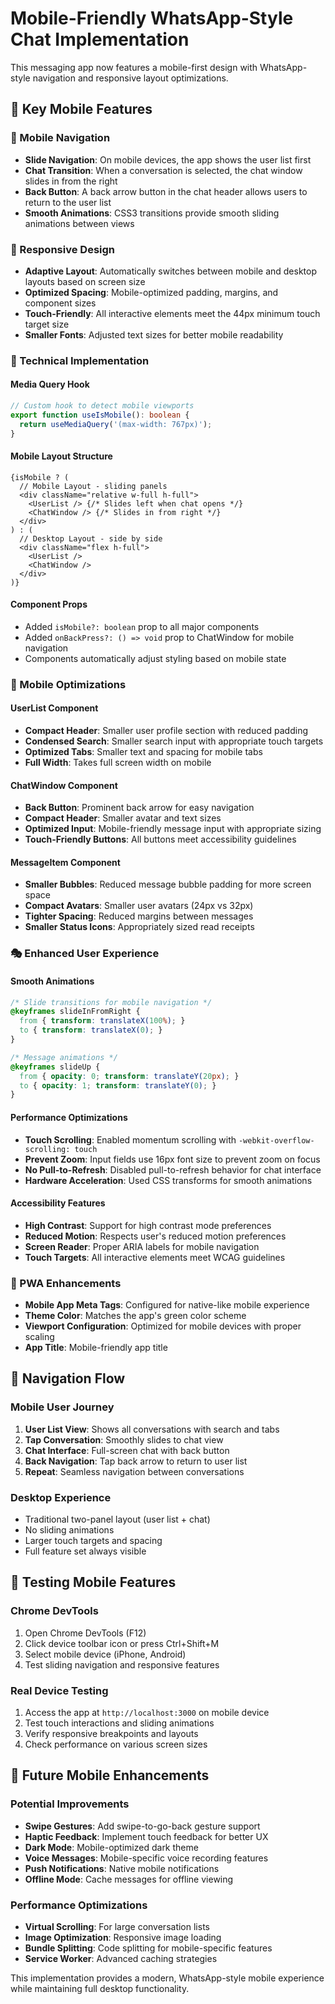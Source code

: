 # Mobile-Friendly WhatsApp-Style Chat Implementation

This messaging app now features a mobile-first design with WhatsApp-style navigation and responsive layout optimizations.

## 🚀 Key Mobile Features

### 📱 Mobile Navigation
- **Slide Navigation**: On mobile devices, the app shows the user list first
- **Chat Transition**: When a conversation is selected, the chat window slides in from the right
- **Back Button**: A back arrow button in the chat header allows users to return to the user list
- **Smooth Animations**: CSS3 transitions provide smooth sliding animations between views

### 🎨 Responsive Design
- **Adaptive Layout**: Automatically switches between mobile and desktop layouts based on screen size
- **Optimized Spacing**: Mobile-optimized padding, margins, and component sizes
- **Touch-Friendly**: All interactive elements meet the 44px minimum touch target size
- **Smaller Fonts**: Adjusted text sizes for better mobile readability

### 🔧 Technical Implementation

#### Media Query Hook
```typescript
// Custom hook to detect mobile viewports
export function useIsMobile(): boolean {
  return useMediaQuery('(max-width: 767px)');
}
```

#### Mobile Layout Structure
```tsx
{isMobile ? (
  // Mobile Layout - sliding panels
  <div className="relative w-full h-full">
    <UserList /> {/* Slides left when chat opens */}
    <ChatWindow /> {/* Slides in from right */}
  </div>
) : (
  // Desktop Layout - side by side
  <div className="flex h-full">
    <UserList />
    <ChatWindow />
  </div>
)}
```

#### Component Props
- Added `isMobile?: boolean` prop to all major components
- Added `onBackPress?: () => void` prop to ChatWindow for mobile navigation
- Components automatically adjust styling based on mobile state

### 📐 Mobile Optimizations

#### UserList Component
- **Compact Header**: Smaller user profile section with reduced padding
- **Condensed Search**: Smaller search input with appropriate touch targets
- **Optimized Tabs**: Smaller text and spacing for mobile tabs
- **Full Width**: Takes full screen width on mobile

#### ChatWindow Component
- **Back Button**: Prominent back arrow for easy navigation
- **Compact Header**: Smaller avatar and text sizes
- **Optimized Input**: Mobile-friendly message input with appropriate sizing
- **Touch-Friendly Buttons**: All buttons meet accessibility guidelines

#### MessageItem Component
- **Smaller Bubbles**: Reduced message bubble padding for more screen space
- **Compact Avatars**: Smaller user avatars (24px vs 32px)
- **Tighter Spacing**: Reduced margins between messages
- **Smaller Status Icons**: Appropriately sized read receipts

### 🎭 Enhanced User Experience

#### Smooth Animations
```css
/* Slide transitions for mobile navigation */
@keyframes slideInFromRight {
  from { transform: translateX(100%); }
  to { transform: translateX(0); }
}

/* Message animations */
@keyframes slideUp {
  from { opacity: 0; transform: translateY(20px); }
  to { opacity: 1; transform: translateY(0); }
}
```

#### Performance Optimizations
- **Touch Scrolling**: Enabled momentum scrolling with `-webkit-overflow-scrolling: touch`
- **Prevent Zoom**: Input fields use 16px font size to prevent zoom on focus
- **No Pull-to-Refresh**: Disabled pull-to-refresh behavior for chat interface
- **Hardware Acceleration**: Used CSS transforms for smooth animations

#### Accessibility Features
- **High Contrast**: Support for high contrast mode preferences
- **Reduced Motion**: Respects user's reduced motion preferences
- **Screen Reader**: Proper ARIA labels for mobile navigation
- **Touch Targets**: All interactive elements meet WCAG guidelines

### 🌟 PWA Enhancements
- **Mobile App Meta Tags**: Configured for native-like mobile experience
- **Theme Color**: Matches the app's green color scheme
- **Viewport Configuration**: Optimized for mobile devices with proper scaling
- **App Title**: Mobile-friendly app title

## 🔄 Navigation Flow

### Mobile User Journey
1. **User List View**: Shows all conversations with search and tabs
2. **Tap Conversation**: Smoothly slides to chat view
3. **Chat Interface**: Full-screen chat with back button
4. **Back Navigation**: Tap back arrow to return to user list
5. **Repeat**: Seamless navigation between conversations

### Desktop Experience
- Traditional two-panel layout (user list + chat)
- No sliding animations
- Larger touch targets and spacing
- Full feature set always visible

## 📱 Testing Mobile Features

### Chrome DevTools
1. Open Chrome DevTools (F12)
2. Click device toolbar icon or press Ctrl+Shift+M
3. Select mobile device (iPhone, Android)
4. Test sliding navigation and responsive features

### Real Device Testing
1. Access the app at `http://localhost:3000` on mobile device
2. Test touch interactions and sliding animations
3. Verify responsive breakpoints and layouts
4. Check performance on various screen sizes

## 🚀 Future Mobile Enhancements

### Potential Improvements
- **Swipe Gestures**: Add swipe-to-go-back gesture support
- **Haptic Feedback**: Implement touch feedback for better UX
- **Dark Mode**: Mobile-optimized dark theme
- **Voice Messages**: Mobile-specific voice recording features
- **Push Notifications**: Native mobile notifications
- **Offline Mode**: Cache messages for offline viewing

### Performance Optimizations
- **Virtual Scrolling**: For large conversation lists
- **Image Optimization**: Responsive image loading
- **Bundle Splitting**: Code splitting for mobile-specific features
- **Service Worker**: Advanced caching strategies

This implementation provides a modern, WhatsApp-style mobile experience while maintaining full desktop functionality.

